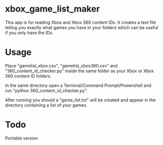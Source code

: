 # xbox_game_list_maker

This app is for reading Xbox and Xbox 360 content IDs. It creates a text file telling you exactly what games you have in your folders which can be useful if you only have the IDs.

# Usage

Place "gamelist_xbox.csv", "gamelist_xbox360.csv" and "360_content_id_checker.py" inside the same folder as your Xbox or Xbox 360 content ID folders. 

In the same directory open a Terminal/Command Prompt/Powershell and run "python 360_content_id_checker.py".

After running you should  a "game_list.txt" will be created and appear in the directory containing a list of your games.

# Todo
Portable version
